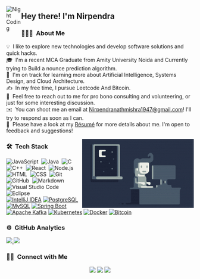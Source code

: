 <img alt="Night Coding" src="./assets/Hand%20Wave.gif" width='40' align="left"/><h2>Hey there! I'm Nirpendra</h2>

<!-- ## 👋 &nbsp;Hey there! I'm Nirpendra -->

### 👨🏻‍💻 &nbsp;About Me

💡 &nbsp;I like to explore new technologies and develop software solutions and quick hacks.\
🎓 &nbsp;I'm a recent MCA Graduate from Amity University Noida and Currently trying to Build a nounce prediction algorithm.\
🌱 &nbsp;I'm on track for learning more about Artificial Intelligence, Systems Design, and Cloud Architecture.\
✍️ &nbsp;In my free time, I pursue Leetcode And Bitcoin.\
💬 &nbsp;Feel free to reach out to me for pro bono consulting and volunteering, or just for some interesting discussion.\
✉️ &nbsp;You can shoot me an email at Nirpendranathmishra1947@gmail.com! I'll try to respond as soon as I can.\
📄 &nbsp;Please have a look at my [Résumé](https://drive.google.com/file/d/1AJYMUQzwQjCwKg7MKyADI-Tw8isW6fpS/view?usp=sharing) for more details about me. I'm open to feedback and suggestions!

<img alt="Night Coding" src="https://raw.githubusercontent.com/AVS1508/AVS1508/master/assets/Night-Coding.gif" align="right"/>

### 🛠 &nbsp;Tech Stack

![JavaScript](https://img.shields.io/badge/-JavaScript-05122A?style=flat&logo=javascript)&nbsp;
![Java](https://img.shields.io/badge/-Java-05122A?style=flat&logo=Java&logoColor=FFA518)&nbsp;
![C](https://img.shields.io/badge/-C-05122A?style=flat&logo=C&logoColor=A8B9CC)&nbsp;
![C++](https://img.shields.io/badge/-C++-05122A?style=flat&logo=C%2B%2B&logoColor=00599C)&nbsp;
![React](https://img.shields.io/badge/-React-05122A?style=flat&logo=react)&nbsp;
![Node.js](https://img.shields.io/badge/-Node.js-05122A?style=flat&logo=node.js)&nbsp;
![HTML](https://img.shields.io/badge/-HTML-05122A?style=flat&logo=HTML5)&nbsp;
![CSS](https://img.shields.io/badge/-CSS-05122A?style=flat&logo=CSS3&logoColor=1572B6)&nbsp;
![Git](https://img.shields.io/badge/-Git-05122A?style=flat&logo=git)&nbsp;
![GitHub](https://img.shields.io/badge/-GitHub-05122A?style=flat&logo=github)&nbsp;
![Markdown](https://img.shields.io/badge/-Markdown-05122A?style=flat&logo=markdown)\
![Visual Studio Code](https://img.shields.io/badge/-Visual%20Studio%20Code-05122A?style=flat&logo=visual-studio-code&logoColor=007ACC)&nbsp;
![Eclipse](https://img.shields.io/badge/-Eclipse-05122A?style=flat&logo=eclipse-ide&logoColor=2C2255)\
[![IntelliJ IDEA](https://img.shields.io/badge/-IntelliJ%20IDEA-05122A?style=flat&logo=intellij-idea&logoColor=000000)](https://www.jetbrains.com/idea/)
[![PostgreSQL](https://img.shields.io/badge/-PostgreSQL-05122A?style=flat&logo=postgresql)](https://www.postgresql.org/)
[![MySQL](https://img.shields.io/badge/-MySQL-05122A?style=flat&logo=mysql)](https://www.mysql.com/)
[![Spring Boot](https://img.shields.io/badge/-Spring%20Boot-05122A?style=flat&logo=spring-boot)](https://spring.io/projects/spring-boot)
[![Apache Kafka](https://img.shields.io/badge/-Apache%20Kafka-05122A?style=flat&logo=apache-kafka)](https://kafka.apache.org/)
[![Kubernetes](https://img.shields.io/badge/-Kubernetes-05122A?style=flat&logo=kubernetes)](https://kubernetes.io/)
[![Docker](https://img.shields.io/badge/-Docker-05122A?style=flat&logo=docker)](https://www.docker.com/)
[![Bitcoin](https://img.shields.io/badge/-Bitcoin-05122A?style=flat&logo=bitcoin)](https://bitcoin.org/)


### ⚙️ &nbsp;GitHub Analytics

<p>
<a href="https://github.com/NirpendraNathMishra">
  <img height="180em" src="https://github-readme-stats-eight-theta.vercel.app/api?username=NirpendraNathMishra&show_icons=true&theme=algolia&include_all_commits=true&count_private=true"/>
  <img height="180em" src="https://github-readme-stats-eight-theta.vercel.app/api/top-langs/?username=NirpendraNathMishra&layout=compact&langs_count=8&theme=algolia"/>
</a>
</p>

### 🤝🏻 &nbsp;Connect with Me

<p align="center">
<a href="https://nirpendranathmishra1947.vercel.app/"><img src="https://img.shields.io/badge/-Nirpendra%20Nath%20Mishra-3423A6?style=flat&logo=Google-Chrome&logoColor=white"/></a>
<a href="https://www.linkedin.com/in/nnm1947/"><img src="https://img.shields.io/badge/-Nirpendra%20Nath%20Mishra-0077B5?style=flat&logo=Linkedin&logoColor=white"/></a>
<a href="mailto:nirpendranathmishra1947@gmail.com"><img src="https://img.shields.io/badge/-Nirpendra%20Nath%20Mishra-D14836?style=flat&logo=Gmail&logoColor=white"/></a>
</p>
